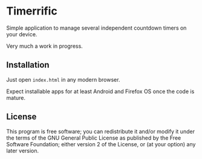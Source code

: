 Timerrific
==========

Simple application to manage several independent countdown timers
on your device.

Very much a work in progress.


Installation
------------

Just open `index.html` in any modern browser.

Expect installable apps for at least Android and Firefox OS once the
code is mature.


License
-------

This program is free software; you can redistribute it and/or modify
it under the terms of the GNU General Public License as published by
the Free Software Foundation; either version 2 of the License, or
(at your option) any later version.
